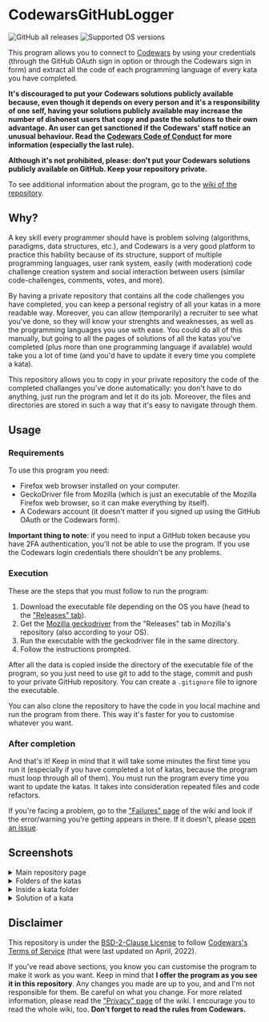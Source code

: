# CodewarsGitHubLogger
![GitHub all releases](https://img.shields.io/github/downloads/JoseDeFreitas/CodewarsGitHubLogger/total)
![Supported OS versions](https://img.shields.io/badge/for-Windows%2C%20MacOS%2C%20Linux-blue)

This program allows you to connect to [Codewars](https://www.codewars.com) by using your credentials
(through the GitHub OAuth sign in option or through the Codewars sign in form) and extract all the
code of each programming language of every kata you have completed.

**It's discouraged to put your Codewars solutions publicly available because, even though it depends
on every person and it's a responsibility of one self, having your solutions publicly available may
increase the number of dishonest users that copy and paste the solutions to their own advantage. An user
can get sanctioned if the Codewars' staff notice an unusual behaviour. Read the
[Codewars Code of Conduct](https://docs.codewars.com/community/rules/) for more information (especially
the last rule).**

**Although it's not prohibited, please: don't put your Codewars solutions publicly available on GitHub.
Keep your repository private.**

To see additional information about the program, go to the
[wiki of the repository](https://github.com/JoseDeFreitas/CodewarsGitHubLogger/wiki).

## Why?

A key skill every programmer should have is problem solving (algorithms, paradigms, data structures,
etc.), and Codewars is a very good platform to practice this hability because of its structure, support
of multiple programming languages, user rank system, easily (with moderation) code challenge creation
system and social interaction between users (similar code-challenges, comments, votes, and more).

By having a private repository that contains all the code challenges you have completed, you can keep a
personal registry of all your katas in a more readable way. Moreover, you can allow (temporarily) a recruiter
to see what you've done, so they will know your strenghts and weaknesses, as well as the programming languages
you use with ease. You could do all of this manually, but going to all the pages of solutions of all the
katas you've completed (plus more than one programming language if available) would take you a lot of time
(and you'd have to update it every time you complete a kata).

This repository allows you to copy in your private repository the code of the completed challanges you've
done automatically: you don't have to do anything, just run the program and let it do its job. Moreover,
the files and directories are stored in such a way that it's easy to navigate through them.

## Usage

### Requirements

To use this program you need:

- Firefox web browser installed on your computer.
- GeckoDriver file from Mozilla (which is just an executable of the Mozilla Firefox web browser, so it
can make everything by itself).
- A Codewars account (it doesn't matter if you signed up using the GitHub OAuth or the Codewars form).

**Important thing to note**: if you need to input a GitHub token because you have 2FA authentication,
you'll not be able to use the program. If you use the Codewars login credentials there shouldn't be
any problems.

### Execution

These are the steps that you must follow to run the program:
1. Download the executable file depending on the OS you have (head to the ["Releases" tab](https://github.com/JoseDeFreitas/CodewarsGitHubLogger/releases)).
2. Get the [Mozilla geckodriver](https://github.com/mozilla/geckodriver/releases) from the "Releases" tab in Mozilla's repository (also according to your
OS).
3. Run the executable with the geckodriver file in the same directory.
4. Follow the instructions prompted.

After all the data is copied inside the directory of the executable file of the program, so you just need
to use git to add to the stage, commit and push to your private GitHub repository. You can create a
`.gitignore` file to ignore the executable.

You can also clone the repository to have the code in you local machine and run the program from there.
This way it's faster for you to customise whatever you want.

### After completion

And that's it! Keep in mind that it will take some minutes the first time you run it (especially if you
have completed a lot of katas, because the program must loop through all of them). You must run the program
every time you want to update the katas. It takes into consideration repeated files and code refactors.

If you're facing a problem, go to the ["Failures" page](https://github.com/JoseDeFreitas/CodewarsGitHubLogger/wiki/Failures)
of the wiki and look if the error/warning you're getting appears in there. If it doesn't, please
[open an issue](https://github.com/JoseDeFreitas/CodewarsGitHubLogger/issues/new?assignees=&labels=bug&template=bug_report.yaml).

## Screenshots

<details>
   <summary>Main repository page</summary>
   <img src="https://user-images.githubusercontent.com/37962411/168847084-a6d12825-881e-414c-8ae3-0c7655c7a63a.png">
</details>

<details>
   <summary>Folders of the katas</summary>
   <img src="https://user-images.githubusercontent.com/37962411/168847279-53692969-6a12-4b2e-8ed6-85b929d49beb.png">
</details>

<details>
   <summary>Inside a kata folder</summary>
   <img src="https://user-images.githubusercontent.com/37962411/168847303-9f71d056-5888-489d-804d-12c0b330ad91.png">
</details>

<details>
   <summary>Solution of a kata</summary>
   <img src="https://user-images.githubusercontent.com/37962411/168847325-97818ed9-da90-4dda-bb41-cbaa6b04cc2c.png">
</details>

## Disclaimer

This repository is under the [BSD-2-Clause License](LICENSE) to follow
[Codewars's Terms of Service](https://www.codewars.com/about/terms-of-service) (that were last updated
on April, 2022).

If you've read above sections, you know you can customise the program to make it work as you want. Keep in
mind that **I offer the program as you see it in this repository**. Any changes you made are up to you, and
and I'm not responsible for them. Be careful on what you change. For more related information, please read
the ["Privacy" page](https://github.com/JoseDeFreitas/CodewarsGitHubLogger/wiki/Privacy) of the wiki. I
encourage you to read the whole wiki, too. **Don't forget to read the rules from Codewars.**
